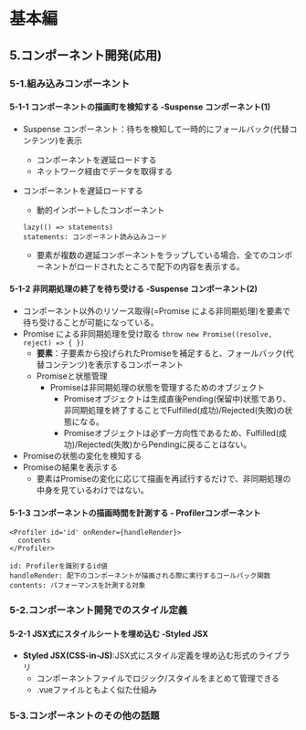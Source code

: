 # 基本編

## 5.コンポーネント開発(応用)

### 5-1.組み込みコンポーネント

#### 5-1-1 コンポーネントの描画町を検知する -Suspense コンポーネント(1)

- Suspense コンポーネント：待ちを検知して一時的にフォールバック(代替コンテンツ)を表示

  - コンポーネントを遅延ロードする
  - ネットワーク経由でデータを取得する

- コンポーネントを遅延ロードする
  - 動的インポートしたコンポーネント
  ```
  lazy(() => statements)
  statements: コンポーネント読み込みコード
  ```
  - <Suspense>要素が複数の遅延コンポーネントをラップしている場合、全てのコンポーネントがロードされたところで配下の内容を表示する。

#### 5-1-2 非同期処理の終了を待ち受ける -Suspense コンポーネント(2)

- コンポーネント以外のリソース取得(=Promise による非同期処理)を<Suspense>要素で待ち受けることが可能になっている。
- Promise による非同期処理を受け取る
  ```throw new Promise((resolve, reject) => { })```
  - **<Suspense>要素**：子要素から投げられたPromiseを補足すると、フォールバック(代替コンテンツ)を表示するコンポーネント
  - Promiseと状態管理
    - Promiseは非同期処理の状態を管理するためのオブジェクト
       - Promiseオブジェクトは生成直後Pending(保留中)状態であり、非同期処理を終了することでFulfilled(成功)/Rejected(失敗)の状態になる。
       - Promiseオブジェクトは必ず一方向性であるため、Fulfilled(成功)/Rejected(失敗)からPendingに戻ることはない。
- Promiseの状態の変化を検知する
- Promiseの結果を表示する
  - <Suspense>要素はPromiseの変化に応じて描画を再試行するだけで、非同期処理の中身を見ているわけではない。
#### 5-1-3 コンポーネントの描画時間を計測する - Profilerコンポーネント
```
<Profiler id='id' onRender={handleRender}>
  contents
</Profiler>

id: Profilerを識別するid値
handleRender: 配下のコンポーネントが描画される際に実行するコールバック関数
contents: パフォーマンスを計測する対象
```

### 5-2.コンポーネント開発でのスタイル定義
#### 5-2-1 JSX式にスタイルシートを埋め込む -Styled JSX
- **Styled JSX(CSS-in-JS)**:JSX式にスタイル定義を埋め込む形式のライブラリ
  - コンポーネントファイルでロジック/スタイルをまとめて管理できる
  - .vueファイルともよく似た仕組み

### 5-3.コンポーネントのその他の話題
